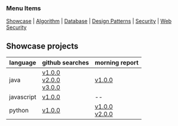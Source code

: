 
### Menu Items
[Showcase](PROJECT.md) | [Algorithm](PROJECT-ALGORYTHMES.md) | [Database](PROJECT-DATABASE.md) | [Design Patterns](PROJECT-DESIGN-PATTERNS.md) | [Security](PROJECT-SECURITY.md) | [Web Security](PROJECT-WEB.md)

## Showcase projects

| language | github searches | morning report |
| -- | ------------- | -------------- |
| java | [v1.0.0](https://github.com/bearddan2000/java-web-gradle-spring-thyme-github) <br/>[v2.0.0](https://github.com/bearddan2000/java-web-gradle-spring-thyme-dropwizard-github) <br/>[v3.0.0](https://github.com/bearddan2000/java-web-gradle-spring-thyme-dropwizard-postgres-github) | [v1.0.0](https://github.com:bearddan2000/java-web-gradle-spring-thymeleaf-timmy-v1.git) |
| javascript | [v1.0.0](https://github.com/bearddan2000/javascript-web-github-repos.git) | -- |
| python | [v1.0.0](https://github.com/bearddan2000/dev-python-cli-thread-json-git-repos) | [ v1.0.0 ](https://github.com/bearddan2000/python-web-timmy-morning-report-v1.git) <br/> [ v2.0.0 ](https://github.com/bearddan2000/python-web-timmy-morning-report.git) |